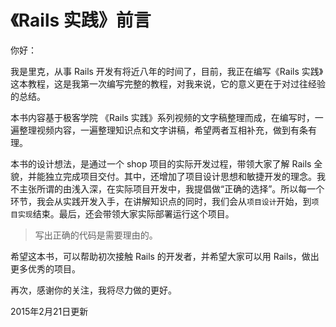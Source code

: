 《Rails 实践》前言
=======

你好：

我是里克，从事 Rails 开发有将近八年的时间了，目前，我正在编写《Rails 实践》这本教程，这是我第一次编写完整的教程，对我来说，它的意义更在于对过往经验的总结。

本书内容基于极客学院 《Rails 实践》系列视频的文字稿整理而成，在编写时，一遍整理视频内容，一遍整理知识点和文字讲稿，希望两者互相补充，做到有条有理。

本书的设计想法，是通过一个 shop 项目的实际开发过程，带领大家了解 Rails 全貌，并能独立完成项目交付。其中，还增加了项目设计思想和敏捷开发的理念。我不主张所谓的由浅入深，在实际项目开发中，我提倡做“正确的选择”。所以每一个环节，我会从实践开发入手，在讲解知识点的同时，我们会从`项目设计`开始，到`项目实现`结束。最后，还会带领大家实际部署运行这个项目。

> 写出正确的代码是需要理由的。

希望这本书，可以帮助初次接触 Rails 的开发者，并希望大家可以用 Rails，做出更多优秀的项目。

再次，感谢你的关注，我将尽力做的更好。

2015年2月21日更新
